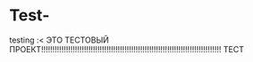 # Test-
testing :&lt;
ЭТО ТЕСТОВЫЙ ПРОЕКТ!!!!!!!!!!!!!!!!!!!!!!!!!!!!!!!!!!!!!!!!!!!!!!!!!!!!!!!!!!!!!!!!!!!!!!!!!!!!!!!!
ТЕСТ
